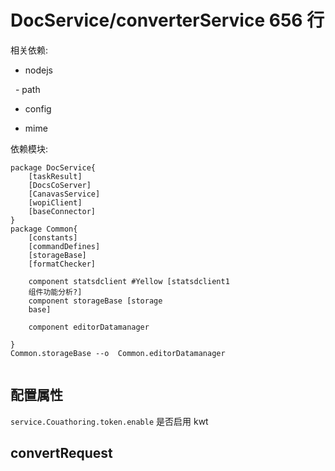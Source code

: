 # DocService/converterService 656 行

  

相关依赖:

- nodejs

  - path

- config

- mime

  

依赖模块:

  

```plantuml
package DocService{
    [taskResult]
    [DocsCoServer]
    [CanavasService]
    [wopiClient]
    [baseConnector]
}
package Common{
    [constants]
    [commandDefines]
    [storageBase]
    [formatChecker]

    component statsdclient #Yellow [statsdclient1
    组件功能分析?]
    component storageBase [storage
    base]

    component editorDatamanager

}
Common.storageBase --o  Common.editorDatamanager


```


  

## 配置属性

  

`service.Couathoring.token.enable` 是否启用 kwt

  

## convertRequest